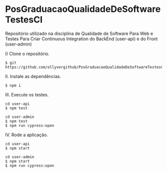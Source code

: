 # PosGraduacaoQualidadeDeSoftwareTestesCI

Repositório utilizado na disciplina de Qualidade de Software Para Web e Testes Para Criar Continuous Integration do BackEnd (user-api) e do Front (user-admin)

I) Clone o repositório.

```console
$ git https://github.com/ollyvergithub/PosGraduacaoQualidadeDeSoftwareTestesCI.git
```

II. Instale as dependências.

```console
$ npm i
```

III. Execute os testes.

```console
cd user-api
$ npm test

cd user-admin
$ npm test
$ npm run cypress:open
```

IV. Rode a aplicação.

```console
cd user-api
$ npm start

cd user-admin
$ npm start
$ npm run cypress:open
```


